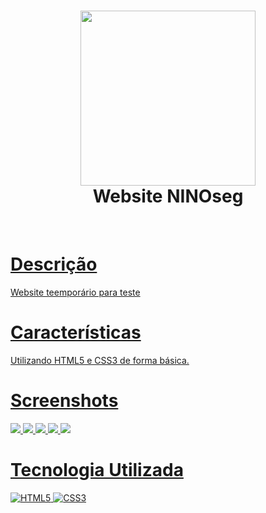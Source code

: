<div align="center">
      <h1> <img src="https://i.imgur.com/6QUUlqp.png" width="280px"><br/>Website NINOseg</h1>
     </div>
<p align="center"> <a href="http://www.ninoseg.com.br" target="_blank"><img alt="" src="https://img.shields.io/badge/Website-EA4C89?style=normal&logo=dribbble&logoColor=white" style="vertical-align:center" /></a> <a href="ninoseg" target="_blank"><img alt="" src="https://img.shields.io/badge/Instagram-E4405F?style=normal&logo=instagram&logoColor=white" style="vertical-align:center" /></a> <a href="}" target="_blank"> </p>

# Descrição
Website teemporário para teste

# Características
Utilizando HTML5 e CSS3 de forma básica.
# Screenshots
 <img src="https://i.imgur.com/PXs0Xar.png"> <img src="https://i.imgur.com/CnTddg7.png"> <img src="https://i.imgur.com/bj533Be.png"> <img src="https://i.imgur.com/cWB75qb.png"> <img src="https://i.imgur.com/KWf5Ud5.png">
# Tecnologia Utilizada
 ![HTML5](https://img.shields.io/badge/html5-%23E34F26.svg?style=for-the-badge&logo=html5&logoColor=white) ![CSS3](https://img.shields.io/badge/css3-%231572B6.svg?style=for-the-badge&logo=css3&logoColor=white)
      


    